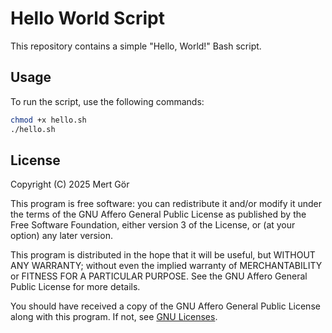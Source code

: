 # Hello World Script

This repository contains a simple "Hello, World!" Bash script.

## Usage

To run the script, use the following commands:

```bash
chmod +x hello.sh
./hello.sh
```

## License

Copyright (C) 2025 Mert Gör

This program is free software: you can redistribute it and/or modify it under the terms of the GNU Affero General Public License as published by the Free Software Foundation, either version 3 of the License, or (at your option) any later version.

This program is distributed in the hope that it will be useful, but WITHOUT ANY WARRANTY; without even the implied warranty of MERCHANTABILITY or FITNESS FOR A PARTICULAR PURPOSE. See the GNU Affero General Public License for more details.

You should have received a copy of the GNU Affero General Public License along with this program. If not, see [GNU Licenses](https://www.gnu.org/licenses/).


